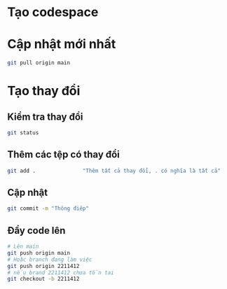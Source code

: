 # Tạo codespace
# Cập nhật mới nhất
```bash
git pull origin main

```
# Tạo thay đổi
## Kiểm tra thay đổi
```bash
git status              
```
## Thêm các tệp có thay đổi
```bash       
git add .               "Thêm tất cả thay đổi, . có nghĩa là tất cả"
```

## Cập nhật
```bash       
git commit -m "Thông điêp"           
```

## Đẩy code lên
```bash              
# Lên main
git push origin main   
# Hoặc branch đang làm việc
git push origin 2211412
# nếu brand 2211412 chưa tồn tai
git checkout -b 2211412 
```

